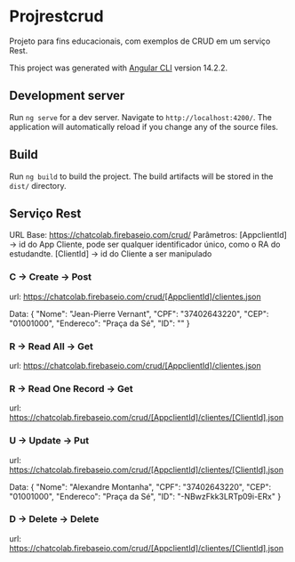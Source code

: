 # Projrestcrud


Projeto para fins educacionais, com exemplos de CRUD em um serviço Rest.


This project was generated with [Angular CLI](https://github.com/angular/angular-cli) version 14.2.2.

## Development server

Run `ng serve` for a dev server. Navigate to `http://localhost:4200/`. The application will automatically reload if you change any of the source files.

## Build

Run `ng build` to build the project. The build artifacts will be stored in the `dist/` directory.

## Serviço Rest

URL Base: https://chatcolab.firebaseio.com/crud/
Parâmetros:
[AppclientId] -> id do App Cliente, pode ser qualquer identificador único, como o RA do estudandte.
[ClientId] -> id do Cliente a ser manipulado

### C -> Create -> Post
url: https://chatcolab.firebaseio.com/crud/[AppclientId]/clientes.json

Data:
{
  "Nome": "Jean-Pierre Vernant",
  "CPF": "37402643220",
  "CEP": "01001000",
  "Endereco": "Praça da Sé",
  "ID": ""
}

### R -> Read All -> Get
url: https://chatcolab.firebaseio.com/crud/[AppclientId]/clientes.json

### R -> Read One Record -> Get
url: https://chatcolab.firebaseio.com/crud/[AppclientId]/clientes/[ClientId].json


### U -> Update -> Put
url: https://chatcolab.firebaseio.com/crud/[AppclientId]/clientes/[ClientId].json

Data:
{
  "Nome": "Alexandre Montanha",
  "CPF": "37402643220",
  "CEP": "01001000",
  "Endereco": "Praça da Sé",
  "ID": "-NBwzFkk3LRTp09i-ERx"
}

### D -> Delete -> Delete
url: https://chatcolab.firebaseio.com/crud/[AppclientId]/clientes/[ClientId].json
